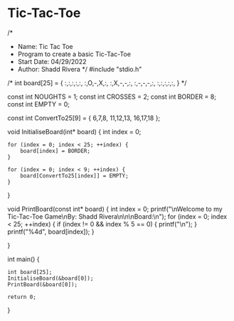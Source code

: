 # Tic-Tac-Toe
/*
* Name: Tic Tac Toe
* Program to create a basic Tic-Tac-Toe
* Start Date: 04/29/2022
* Author: Shadd Rivera
*/
#include "stdio.h"


/*
int board[25] = {
	:,:,:,:,:,
	:,O,-,X,:,
	:,X,-,-,:,
	:,-,-,-,:,
	:,:,:,:,:,
}
	*/

const int NOUGHTS = 1;
const int CROSSES = 2;
const int BORDER = 8;
const int EMPTY = 0;

const int ConvertTo25[9] = {
	6,7,8,
	11,12,13,
	16,17,18
};

void InitialiseBoard(int* board) {
	int index = 0;

	for (index = 0; index < 25; ++index) {
		board[index] = BORDER;
	}

	for (index = 0; index < 9; ++index) {
		board[ConvertTo25[index]] = EMPTY;
	}
}

void PrintBoard(const int* board) {
	int index = 0;
	printf("\nWelcome to my Tic-Tac-Toe Game\nBy: Shadd Rivera\n\n\nBoard:\n");
	for (index = 0; index < 25; ++index) {
		if (index != 0 && index % 5 == 0) {
			printf("\n");
		}
		printf("%4d", board[index]);
	}

}


int main() {


	int board[25];
	InitialiseBoard(&board[0]);
	PrintBoard(&board[0]);

	return 0;
}
